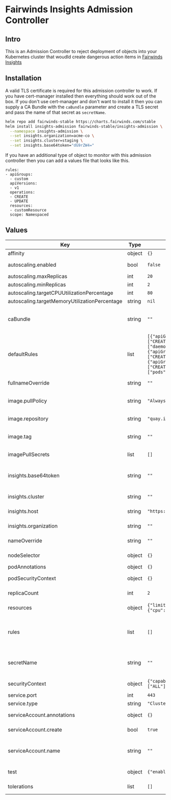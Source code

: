 # Fairwinds Insights Admission Controller

## Intro

This is an Admission Controller to reject deployment of objects into your Kubernetes cluster that woudld create dangerous action items in [Fairwinds Insights](https://insights.fairwinds.com)

## Installation

A valid TLS certificate is required for this admission controller to work. If you have cert-manager installed then everything should work out of the box. If you don't use cert-manager and don't want to install it then you can supply a CA Bundle with the `caBundle` parameter and create a TLS secret and pass the name of that secret as `secretName`.

```bash
helm repo add fairwinds-stable https://charts.fairwinds.com/stable
helm install insights-admission fairwinds-stable/insights-admission \
  --namespace insights-admission \
  --set insights.organization=acme-co \
  --set insights.cluster=staging \
  --set insights.base64token="dG9rZW4="
```

If you have an additional type of object to monitor with this admission controller then you can add a values file that looks like this.

```
rules:
- apiGroups:
  - custom
  apiVersions:
  - v1
  operations:
  - CREATE
  - UPDATE
  resources:
  - customResource
  scope: Namespaced
```

## Values

| Key | Type | Default | Description |
|-----|------|---------|-------------|
| affinity | object | `{}` | Pod affinity/anti-affinity rules |
| autoscaling.enabled | bool | `false` | Autoscale instead of a static number of pods running. |
| autoscaling.maxReplicas | int | `20` | Maximum number of pods to run. |
| autoscaling.minReplicas | int | `2` | Minimum number of pods to run. |
| autoscaling.targetCPUUtilizationPercentage | int | `80` | Target CPU to scale towards. |
| autoscaling.targetMemoryUtilizationPercentage | string | `nil` | Target memory to scale towards. |
| caBundle | string | `""` | If you are providing your own certificate then this is the Certificate Authority for that certificate |
| defaultRules | list | `[{"apiGroups":["apps"],"apiVersions":["v1","v1beta1","v1beta2"],"operations":["CREATE","UPDATE"],"resources":["daemonsets","deployments","statefulsets"],"scope":"Namespaced"},{"apiGroups":["batch"],"apiVersions":["v1","v1beta1"],"operations":["CREATE","UPDATE"],"resources":["jobs","cronjobs"],"scope":"Namespaced"},{"apiGroups":[""],"apiVersions":["v1"],"operations":["CREATE","UPDATE"],"resources":["pods","replicationcontrollers"],"scope":"Namespaced"}]` | An array of rules for commons types for the ValidatingWebhookConfiguration |
| fullnameOverride | string | `""` | Long name of the release to override. |
| image.pullPolicy | string | `"Always"` | imagePullPolicy - Highly recommended to leave this as 'Always' |
| image.repository | string | `"quay.io/fairwinds/insights-admission-controller"` | Repository for the Insights Admission Controller image |
| image.tag | string | `""` | The Insights admission controller tag to use. Defaults to the Chart's AppVersion |
| imagePullSecrets | list | `[]` | Secrets to use when pulling this image. |
| insights.base64token | string | `""` | The token for your cluster from the Cluster Settings page in Fairwinds Insights. This should already be base64 encoded. |
| insights.cluster | string | `""` | The name of your cluster from Fairwinds Insights |
| insights.host | string | `"https://insights.fairwinds.com"` | Override the hostname for Fairwinds Insights |
| insights.organization | string | `""` | The name of your Organization from Fairwinds Insights |
| nameOverride | string | `""` | Overrides the name of the release. |
| nodeSelector | object | `{}` | nodSelector to add to the controller. |
| podAnnotations | object | `{}` | Annotations to add to each pod. |
| podSecurityContext | object | `{}` | Security Context for the entire pod. |
| replicaCount | int | `2` | The number of pods to run for the admission contrller. |
| resources | object | `{"limits":{"cpu":1,"memory":"2Gi"},"requests":{"cpu":"100m","memory":"128Mi"}}` | A resources block for the controller. |
| rules | list | `[]` | An array of additional for the ValidatingWebhookConfiguration. Each requires a set of apiGroups, apiVersions, operations, resources, and a scope. |
| secretName | string | `""` | If you are providing your own certificate then this is the name of the secret holding the certificate. |
| securityContext | object | `{"capabilities":{"drop":["ALL"]},"readOnlyRootFilesystem":true,"runAsNonRoot":true,"runAsUser":15000}` | Security Context for the container. |
| service.port | int | `443` | Port to use for the service. |
| service.type | string | `"ClusterIP"` | Type of service to create. |
| serviceAccount.annotations | object | `{}` | Annotations to add to the service account |
| serviceAccount.create | bool | `true` | Specifies whether a service account should be created |
| serviceAccount.name | string | `""` | The name of the service account to use. If not set and create is true, a name is generated using the fullname template |
| test | object | `{"enabled":false,"image":{"repository":"python","tag":"3.6"}}` | Used for chart CI only - deploys a test deployment |
| tolerations | list | `[]` | Toleratations to add to the controller. |
